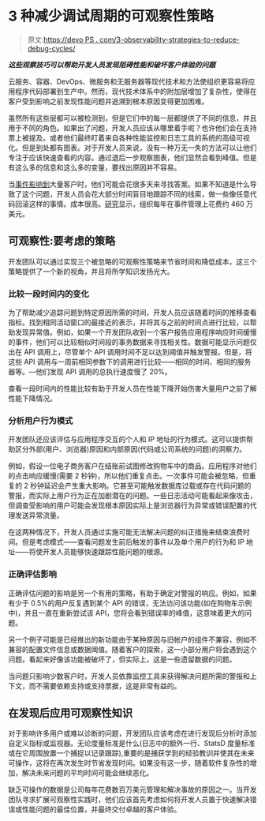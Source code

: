 # 3 种减少调试周期的可观察性策略

> 原文:[https://devo PS . com/3-observability-strategies-to-reduce-debug-cycles/](https://devops.com/3-observability-strategies-to-reduce-debugging-cycles/)

***这些观察技巧可以帮助开发人员发现阻碍性能和破坏客户体验的问题***

云服务、容器、DevOps、微服务和无服务器等现代技术和方法使组织更容易将应用程序代码部署到生产中。然而，现代技术体系中的附加层增加了复杂性，使得在客户受到影响之前发现性能问题并追溯到根本原因变得更加困难。

虽然所有这些层都可以被检测到，但是它们中的每一层都提供了不同的信息，并且用于不同的角色。如果出了问题，开发人员应该从哪里着手呢？也许他们会在支持票上被提及。或者他们最终盯着来自各种性能监控和日志工具的系统的高级可视化。但是到处都有图表。对于开发人员来说，没有一种万无一失的方法可以让他们专注于应该快速查看的内容。通过退后一步观察图表，他们显然会看到峰值。但是有这么多的信息和这么多的变量，要找出原因并不容易。

当[事件影响到](https://devops.com/performance-issues-looking-beyond-the-infrastructure/)大量客户时，他们可能会花很多天来寻找答案。如果不知道是什么导致了这个问题，开发人员会花大部分时间盲目地跟踪不同的线索，做一些像任意代码回滚这样的事情。成本很高。[研究](https://www.dej.cognanta.com/2020/05/04/the-aiops-maturity-research-study-key-findings/)显示，组织每年在事件管理上花费约 460 万美元。

## 可观察性:要考虑的策略

开发团队可以通过实现三个被忽略的可观察性策略来节省时间和降低成本，这三个策略提供了一个新的视角，并且将所学知识发扬光大。

### 比较一段时间内的变化

为了帮助减少追踪问题到特定原因所需的时间，开发人员应该随着时间的推移查看指标。找到相同活动窗口的最接近的表示，并将其与之前的时间点进行比较，以帮助发现异常值。例如，如果一个开发团队收到一个客户报告应用程序响应时间缓慢的事件，他们可以比较相似时间段的事务数据来寻找相关性。数据可能显示问题仅出在 API 调用上，尽管单个 API 调用时间不足以达到阈值并触发警报。但是，将这些 API 调用与一周前相同参数下的调用进行比较——相同的时间、相同的服务器等。—他们发现 API 调用的总执行速度慢了 20%。

查看一段时间内的性能比较有助于开发人员在性能下降开始伤害大量用户之前了解性能下降情况。

### 分析用户行为模式

开发团队还应该评估与应用程序交互的个人和 IP 地址的行为模式。这可以提供帮助区分外部(用户、浏览器)原因和内部原因(代码或公司系统的问题)的洞察力。

例如，假设一位电子商务客户在结账前试图修改购物车中的商品。应用程序对他们的点击响应缓慢(需要 2 秒钟)，所以他们重复点击。一次事件可能会被忽略，但重复的 2 秒钟延迟会产生重大影响。它甚至可能触发数据库过载或存在代码问题的警报，而实际上用户行为正在加剧潜在的问题。一些日志活动可能看起来像攻击，但调查受影响的用户可能会发现根本原因实际上是浏览器行为异常或错误配置的代理发送异常流量。

在这两种情况下，开发人员通过实施可能无法解决问题的纠正措施来结束浪费时间。但是考虑模式——查看问题发生前后触发的事件以及单个用户的行为和 IP 地址——将使开发人员能够快速跟踪性能问题的根源。

### 正确评估影响

正确评估问题的影响是另一个有用的策略，有助于确定对警报的响应。例如，如果有少于 0.5%的用户反复遇到某个 API 的错误，无法访问该功能(如在购物车示例中)，并且一直在重新尝试该 API，您将会看到错误率的峰值，这意味着更大的问题。

另一个例子可能是已经推出的新功能由于某种原因与旧帐户的组件不兼容，例如不兼容的配置文件信息或数据阈值。随着客户的探索，这一小部分用户将会遇到这个问题。看起来好像该功能被破坏了，但实际上，这是一些遗留数据的问题。

当问题只影响少数客户时，开发人员依靠监控工具来获得解决问题所需的警报和上下文，而不需要依赖支持或支持票据，这是非常有益的。

## 在发现后应用可观察性知识

对于影响许多用户或难以诊断的问题，开发团队应该考虑在进行发现后分析时添加自定义指标或监视器。无论度量标准是什么(日志中的额外一行、StatsD 度量标准或在它周围放置一个捕捉以记录跟踪),重要的是捕获学到的经验教训并使其在未来可操作，这将在再次发生时节省发现时间。如果没有这一步，随着软件复杂性的增加，解决未来问题的平均时间可能会继续恶化。

缺乏可操作的数据是公司每年花费数百万美元管理和解决事故的原因之一。当开发团队寻求扩展可观察性实践时，他们应该首先考虑如何将开发人员置于快速解决错误或性能问题的最佳位置，并最终交付卓越的客户体验。